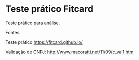 # Teste prático Fitcard

Teste prático para análise.

Fontes:

Teste prático
https://fitcard.github.io/


Validação de CNPJ:
http://www.macoratti.net/11/09/c_val1.htm
